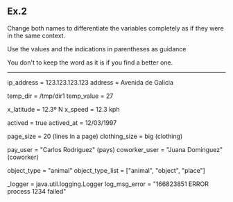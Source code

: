 ## Ex.2

Change both names to differentiate the variables completely as if they were in the same context.

Use the values and the indications in parentheses as guidance

You don't to keep the word as it is if you find a better one.

----
 
ip_address = 123.123.123.123
address = Avenida de Galicia

temp_dir = /tmp/dir1
temp_value = 27

x_latitude = 12.3º N
x_speed = 12.3 kph

actived = true
actived_at = 12/03/1997

page_size = 20 (lines in a page)
clothing_size = big (clothing)

pay_user = "Carlos Rodriguez" (pays)
coworker_user = "Juana Dominguez" (coworker)

object_type = "animal"
object_type_list = ["animal", "object", "place"]

_logger = java.util.logging.Logger
log_msg_error = "166823851 ERROR process 1234 failed"

